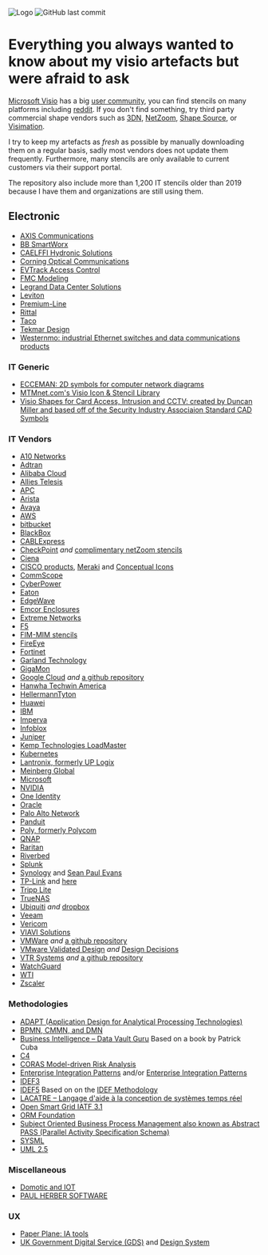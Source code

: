 ![Logo](https://github.com/bhdicaire/visioStencils/raw/main/Documents/header.png "Logo")
![GitHub last commit](https://img.shields.io/github/last-commit/bhdicaire/visioStencils?style=flat-square&logoColor=186ADE&labelColor=3E5462&color=186ADE)

# Everything you always wanted to know about my visio artefacts but were afraid to ask

[Microsoft Visio](https://www.microsoft.com/en-ca/microsoft-365/visio) has a big [user community](https://techcommunity.microsoft.com/t5/visio/ct-p/Visio), you can find stencils on many platforms including [reddit](https://www.reddit.com/r/Visio/). If you don't find something, try third party commercial shape vendors such as [3DN](https://3d-networking.com/3d-symbols/), [NetZoom](www.NetZoom.com), [Shape Source](www.shapesource.com), or [Visimation](www.visimation.com).

I try to keep my artefacts as _fresh_ as possible by manually downloading them on a regular basis, sadly most vendors does not update them frequently. Furthermore, many stencils are only available to current customers via their support portal.

The repository also include more than 1,200 IT stencils older than 2019 because I have them and organizations are still using them.

## Electronic

* [AXIS Communications](https://www.axis.com/tools/axis-coverage-shapes)
* [BB SmartWorx](https://www.bb-elec.com/Tech-Support/Visio-Stencil/Visio-Stencils-Download.aspx)
* [CAELFFI Hydronic Solutions](https://www.caleffi.com/usa/en-us/blog/does-caleffi-have-product-stencils-visio-drawings)
* [Corning Optical Communications](https://www.corning.com/optical-communications/emea/en/home/Resources/product-drawings.html)
* [EVTrack Access Control](https://evtrack.com/utilities/)
* [FMC Modeling](http://www.fmc-modeling.org/fmc_stencils)
* [Legrand Data Center Solutions](https://www.legrand.com/datacenter/at-en/resources/tools/visio-stencils)
* [Leviton](https://stage.leviton.com/support/resources/product-support/network-solutions/visio-stencils)
* [Premium-Line](https://www.premiumline-cabling.com/service_category/visio-stencils/)
* [Rittal](https://www.rittal.com/com-en/content/en/support/downloads/Downloads.jsp?category=6/45&language=1)
* [Taco](https://www.tacocomfort.com/knowledge-base/visio-stencils/)
* [Tekmar Design](https://www.watts.com/our-story/brands/tekmar/references/design-stencils)
* [Westernmo: industrial Ethernet switches and data communications products](https://www.bing.com/ck/a?!&&p=1afa00df28e16bc4JmltdHM9MTcxMjk2NjQwMCZpZ3VpZD0zZmMxMDdiYS1mMDJiLTZiMDEtMjFiMC0xM2E0ZjE4OTZhYWMmaW5zaWQ9NTMwMQ&ptn=3&ver=2&hsh=3&fclid=3fc107ba-f02b-6b01-21b0-13a4f1896aac&psq=westernmo+visio+stencils&u=a1aHR0cHM6Ly93d3cud2VzdGVybW8udXMvLS9tZWRpYS9GaWxlcy9WSVNJTy1zdGVuY2lscy93ZXN0ZXJtb192aXNpb190cmFpbi1uZXR3b3JrX3Byb2R1Y3RzLnZzcw&ntb=1)

### IT Generic

* [ECCEMAN: 2D symbols for computer network diagrams](https://github.com/ecceman/affinity)
* [MTMnet.com's Visio Icon & Stencil Library](https://mtmnet.com/visio_icons.htm)
* [Visio Shapes for Card Access, Intrusion and CCTV: created by Duncan Miller and based off of the Security Industry Associaion Standard CAD Symbols](https://www.dropbox.com/sh/b2krkclusl4kuje/ynomFmczIf)

### IT Vendors

* [A10 Networks](https://www.a10networks.com/wp-content/uploads/Visio-Thunder.zip)
* [Adtran](https://adtran.com/web/url/visiostencils)
* [Alibaba Cloud](https://us.alibabacloud.com/en)
* [Allies Telesis](https://www.alliedtelesis.com/ca/en/search?keywords=visio)
* [APC](https://www.se.com/ca/en/download/document/SPD_ASTE-6EHJ26_EN/)
* [Arista](https://arista.my.site.com/AristaCommunity/s/article/do-you-have-visio-stencils-for-your-products)
* [Avaya](https://support.avaya.com/helpcenter/getGenericDetails?detailId=C20097681410857094)
* [AWS](https://aws.amazon.com/architecture/icons/)
* [bitbucket](https://bitbucket.org/vrtsystems/odf-extension-vrt-network-equipment/src/master/)
* [BlackBox](https://www.blackbox.com/en-us/insights/visio-stencils)
* [CABLExpress](https://www.cablexpress.com/resources/visio-stencils/)
* [CheckPoint](https://support.checkpoint.com/results/sk/sk101866) *and* [complimentary netZoom stencils](https://visiostencils.com/mcs/CPST.html)
* [Ciena](https://www.ciena.com/insights/visio-stencils/3xxx.html)
* [CISCO products](https://www.cisco.com/c/en/us/products/visio-stencil-listing.html), [Meraki](https://meraki.cisco.com/lib/cisco_meraki_visio_stencils.vss) and [Conceptual Icons](https://www.cisco.com/c/en/us/about/brand-center/network-topology-icons.html)
* [CommScope](https://www.commscope.com/resources/visio-stencils/)
* [CyberPower](https://www.cyberpowersystems.com/resource_type/visio-stencil/)
* [Eaton](http://powerquality.eaton.in/support/documentation/visio-tech-drawings.asp)
* [EdgeWave](https://www.edgewave.com/support/iprism-visio-stencils/)
* [Emcor Enclosures](https://www.emcorenclosures.com/resources/visio/)
* [Extreme Networks](https://www.extremenetworks.com/support/visio-stencils)
* [F5](https://www.f5.com/services/resources/visio-stencils)
* [FIM-MIM stencils](https://github.com/PeterGeelen/TechNetGallery/tree/master/FIM-MIM%20stencils)
* [FireEye](https://www.fireeye.com/products/visio-stencils.html)
* [Fortinet](https://www.fortinet.com/resources/icon-library)
* [Garland Technology](https://www.garlandtechnology.com/visio-stencils)
* [GigaMon](https://www.gigamon.com/search-results.html?#t=Resources&sort=relevancy&f:@commonresourcetype=[Visio])
* [Google Cloud](https://cloud.google.com/icons/) *and* [a github repository](https://github.com/bcerniglia/omnigraffle-stencils/tree/main/GoogleCloud)
* [Hanwha Techwin America](https://www.hanwhasecurity.com/visio-design-tool/)
* [HellermannTyton](https://www.htdata.co.uk/downloads/visio-stencils)
* [Huawei](https://support.huawei.com/enterprise/en/info-finder/)
* [IBM](https://github.com/ibm-cloud-architecture/ibm-cloud-stencils/)
* [Imperva](https://www.imperva.com/blog/securesphere-visio-stencil-html/)
* [Infoblox](https://community.infoblox.com/cixhp49439/attachments/cixhp49439/IPAM/3616/1/Infoblox%20Shapes%202017.vssx.zip)
* [Juniper](https://www.juniper.net/us/en/products-services/icons-stencils/)
* [Kemp Technologies LoadMaster](https://kemptechnologies1584728162.zendesk.com/hc/en-us/articles/360060266052-Kemp-LoadMaster-Visio-Stencils)
* [Kubernetes](https://github.com/kubernetes/community/tree/master/icons)
* [Lantronix, formerly UP Logix](https://uplogix.com/docs/pdf/visio/)
* [Meinberg Global](https://www.meinbergglobal.com/english/sw/#visioshapes)
* [Microsoft](https://docs.microsoft.com/en-ca/azure/architecture/icons/)
* [NVIDIA](https://developer.nvidia.com/networking/visio-stencils)
* [One Identity](https://support.oneidentity.com/active-roles/kb/4286795/ms-visio-stencils-templates)
* [Oracle](https://docs.oracle.com/en-us/iaas/Content/General/Reference/graphicsfordiagrams.htm)
* [Palo Alto Network](https://www.paloaltonetworks.com/company/press-kit.html)
* [Panduit](https://www.panduit.com/en/support/tools1/visio.html)
* [Poly, formerly Polycom](https://www.poly.com/ca/en/resources/visio-templates)
* [QNAP](https://marketing.qnap.com/resource/qnap-visio-stencils/)
* [Raritan](https://www.raritan.com/resources/visio-stencils/P20)
* [Riverbed](https://supportkb.riverbed.com/support/index?page=content&id=S15725)
* [Splunk](https://docs.splunk.com/images/d/d6/Splunk_Documentation_Icons_August2018_vssx.zip)
* [Synology](https://www.synology.com/en-global/support/download/DS120j#docs) and [Sean Paul Evans](https://seanpaulevans.wordpress.com/2020/06/16/synology-visio-stencils/)
* [TP-Link](https://www.tp-link.com/ca/support/faq/1520/) and [here](https://www.tp-link.com/local/support/download/)
* [Tripp Lite](https://www.tripplite.com/support/visio-stencils)
* [TrueNAS](https://www.truenas.com/docs/hardware/stencils/)
* [Ubiquiti](https://www.ubnt.com/marketing) *and* [dropbox](https://www.dropbox.com/sh/yv4rf6rytm390ep/AABP9yb-5KXeIQIIQY75uMUZa?dl=0)
* [Veeam](https://rhyshammond.com/veeam-visio-stencils/)
* [Vericom](https://www.vericomsolutions.com/section/5502/visio-stencils)
* [VIAVI Solutions](https://www.viavisolutions.com/en-us/ptv/observer-filters-visio-stencils)
* [VMWare](https://vmware.com/go/stencils) *and* [a github repository](https://github.com/rainpole/vmware-stencils)
* [VMware Validated Design](https://github.com/rainpole/vvd-diagrams) *and* [Design Decisions](https://github.com/rainpole/vvd-design-decisions)
* [VTR Systems](https://www.vrt.com.au/downloads/vrt-network-equipment) *and* [a github repository](https://github.com/pafnow/vrt-stencil-for-visio)
* [WatchGuard](https://www.watchguard.com/wgrd-resource-center/visio-icons)
* [WTI](https://www.wti.com/pages/visio-stencils)
* [Zscaler](https://community.zscaler.com/t/visio-stencils-for-download/12379/5)

### Methodologies

* [ADAPT (Application Design for Analytical Processing Technologies)](http://www.symcorp.com/tech_expertise_design.html)
* [BPMN, CMMN, and DMN](https://www.trisotech.com/trisotech-free-visio-templates-bpmn-cmmn-dmn/)
* [Business Intelligence – Data Vault Guru](https://github.com/PatrickCuba/thedatamustflow) Based on a book by Patrick Cuba
* [C4](https://github.com/pihalve/c4model-visio-stencil)
* [CORAS Model-driven Risk Analysis](http://coras.sourceforge.net)
* [Enterprise Integration Patterns](https://camel.apache.org/components/latest/eips/enterprise-integration-patterns.html) and/or [Enterprise Integration Patterns](https://www.enterpriseintegrationpatterns.com/downloads.html)
* [IDEF3](https://github.com/carmenchui/idef3vssx)
* [IDEF5](https://github.com/RobStand/IDEF5) Based on on the [IDEF Methodology](http://www.idef.com/idef5-ontology-description-capture-method/)
* [LACATRE – Langage d'aide à la conception de systèmes temps réel](https://github.com/eoger/lacatre-visio)
* [Open Smart Grid IATF 3.1](http://osgug.ucaiug.org/utilisec/Shared%20Documents/Forms/AllItems.aspx?RootFolder=%2Futilisec%2FShared%20Documents%2FSecurity%20Visio%20Templates%20%2D%20Examples&View=%7b059E5611%2d3141%2d4B3E%2dAAA4%2dFE7645EE07EE%7d)
* [ORM Foundation](https://www.ormfoundation.org/files/folders/visio_stencils/default.aspx)
* [Subject Oriented Business Process Management also known as Abstract PASS (Parallel Activity Specification Schema)](https://subjective-me.jimdofree.com/visio-modelling/)
* [SYSML](http://www.softwarestencils.com/sysml/index.html)
* [UML 2.5](http://www.softwarestencils.com/uml/index.html)

### Miscellaneous

* [Domotic and IOT](https://github.com/rrobinet/Visio-Stencils)
* [PAUL HERBER SOFTWARE](https://www.paulherber.co.uk/free-visio-shapes/)

### UX

* [Paper Plane: IA tools](http://www.paperplane.net/omnigraffle/)
* [UK Government Digital Service (GDS)](https://github.com/Cloud-Awesome/gds-wireframe-stencils) and [Design System](https://design-system.service.gov.uk/)

